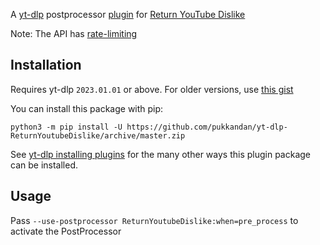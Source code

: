 A [yt-dlp](https://github.com/yt-dlp/yt-dlp) postprocessor [plugin](https://github.com/yt-dlp/yt-dlp#plugins) for [Return YouTube Dislike](https://returnyoutubedislike.com)

Note: The API has [rate-limiting](https://returnyoutubedislike.com/docs/usage-rights)


## Installation

Requires yt-dlp `2023.01.01` or above. For older versions, use [this gist](https://gist.github.com/pukkandan/077465b736b861ab1aa6bf8c9bdb322a)

You can install this package with pip:
```
python3 -m pip install -U https://github.com/pukkandan/yt-dlp-ReturnYoutubeDislike/archive/master.zip
```

See [yt-dlp installing plugins](https://github.com/yt-dlp/yt-dlp#installing-plugins) for the many other ways this plugin package can be installed.

## Usage

Pass `--use-postprocessor ReturnYoutubeDislike:when=pre_process` to activate the PostProcessor
